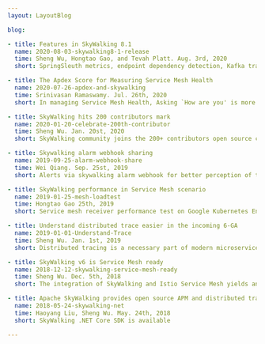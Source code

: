 ```yaml
---
layout: LayoutBlog

blog:

- title: Features in SkyWalking 8.1
  name: 2020-08-03-skywalking8-1-release
  time: Sheng Wu, Hongtao Gao, and Tevah Platt. Aug. 3rd, 2020
  short: SpringSleuth metrics, endpoint dependency detection, Kafka transport traces and metrics

- title: The Apdex Score for Measuring Service Mesh Health
  name: 2020-07-26-apdex-and-skywalking
  time: Srinivasan Ramaswamy. Jul. 26th, 2020
  short: In managing Service Mesh Health, Asking `How are you' is more profound than `What are your symptoms'. Apdex goes a long way in helping this.

- title: SkyWalking hits 200 contributors mark
  name: 2020-01-20-celebrate-200th-contributor
  time: Sheng Wu. Jan. 20st, 2020
  short: SkyWalking community joins the 200+ contributors open source club

- title: Skywalking alarm webhook sharing
  name: 2019-09-25-alarm-webhook-share
  time: Wei Qiang. Sep. 25st, 2019
  short: Alerts via skywalking alarm webhook for better perception of tracing

- title: SkyWalking performance in Service Mesh scenario
  name: 2019-01-25-mesh-loadtest
  time: Hongtao Gao 25th, 2019
  short: Service mesh receiver performance test on Google Kubernetes Engine.

- title: Understand distributed trace easier in the incoming 6-GA
  name: 2019-01-01-Understand-Trace
  time: Sheng Wu. Jan. 1st, 2019
  short: Distributed tracing is a necessary part of modern microservices architecture, but how to understand or use distributed tracing data is unclear to some end users. This blog overviews typical distributed tracing use cases with new visualization features in SkyWalking v6.

- title: SkyWalking v6 is Service Mesh ready
  name: 2018-12-12-skywalking-service-mesh-ready
  time: Sheng Wu. Dec. 5th, 2018
  short: The integration of SkyWalking and Istio Service Mesh yields an essential open-source tool for resolving the chaos created by the proliferation of siloed, cloud-based services.

- title: Apache SkyWalking provides open source APM and distributed tracing in .NET Core field
  name: 2018-05-24-skywalking-net
  time: Haoyang Liu, Sheng Wu. May. 24th, 2018
  short: SkyWalking .NET Core SDK is available

---
```

